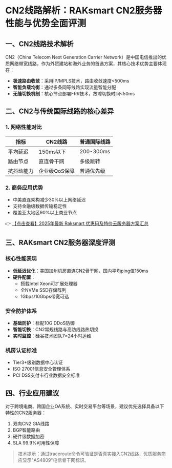 # CN2线路解析：RAKsmart CN2服务器性能与优势全面评测

## 一、CN2线路技术解析

CN2（China Telecom Next Generation Carrier Network）是中国电信推出的优质网络带宽线路，作为外贸建站和海外业务的首选方案，其核心技术优势主要体现在：

- **极速路由收敛**：采用IP/MPLS技术，路由收敛速度<500ms
- **智能负载均衡**：通过多条同等线路实现流量智能分配
- **无缝切换机制**：核心节点部署FRR技术，故障切换时间<50ms

## 二、CN2与传统国际线路的核心差异

### 1. 网络性能对比
| 指标        | CN2线路       | 普通国际线路  |
|-------------|--------------|-------------|
| 平均延迟     | 150ms以下     | 200-300ms   |
| 路由节点     | 直连骨干网     | 多级跳转    |
| 抗抖动能力   | 企业级QoS保障 | 普通优先级  |

### 2. 商务应用优势
- 中美直连架构减少30%以上网络延迟
- 支持金融级数据传输稳定性
- 覆盖亚太地区90%以上商业节点

👉 [【点击查看】2025年最新 Raksmart 优惠码及特价云服务器方案汇总](https://bit.ly/raksmart)

## 三、RAKsmart CN2服务器深度评测

### 核心性能表现
- **低延迟优化**：美国加州机房直连CN2骨干网，国内平均ping值150ms
- **硬件配置**：
  - 搭载Intel Xeon可扩展处理器
  - 全NVMe SSD存储阵列
  - 1Gbps/10Gbps带宽可选

### 安全防护体系
- **基础防护**：标配10G DDoS防御
- **智能切换**：CN2常规线路与高防线路热切换
- **实时监控**：硅谷技术团队7×24小时运维

### 机房认证标准
- Tier3+级别数据中心认证
- ISO 27001信息安全管理体系
- PCI DSS支付卡行业数据安全标准

## 四、行业应用建议

对于跨境电商、跨国企业OA系统、实时交易平台等场景，建议优先选择具备以下特性的CN2服务器：
1. 双向CN2 GIA线路
2. BGP智能路由
3. 硬件级数据加密
4. SLA 99.9%可用性保障

> 技术提示：通过traceroute命令可验证是否真实接入CN2线路，优质服务商应显示"AS4809"电信骨干网标识。